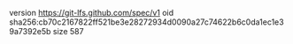 version https://git-lfs.github.com/spec/v1
oid sha256:cb70c2167822ff521be3e28272934d0090a27c74622b6c0da1ec1e39a7392e5b
size 587
